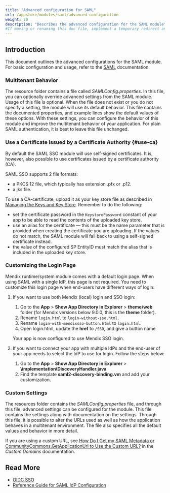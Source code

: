 ```yaml
---
title: "Advanced configuration for SAML"
url: /appstore/modules/saml/advanced-configuration
weight: 20
description: "Describes the advanced configuration for the SAML module"
#If moving or renaming this doc file, implement a temporary redirect and let the respective team know they should update the URL in the product. See Mapping to Products for more details.
---
```


## Introduction

This document outlines the advanced configurations for the SAML module. For basic configuration and usage, refer to the [SAML](/appstore/modules/saml/) documentation.

### Multitenant Behavior

The resource folder contains a file called *SAMLConfig.properties*. In this file, you can optionally override advanced settings from the SAML module. Usage of this file is optional. When the file does not exist or you do not specify a setting, the module will use its default behavior.
This file contains the documented properties, and example lines show the default values of these options.
With these settings, you can configure the behavior of this module and improve the multitenant behavior of your application. For plain SAML authentication, it is best to leave this file unchanged.

### Use a Certificate Issued by a Certificate Authority {#use-ca}

By default the SAML SSO module will use self-signed certificates. It is, however, also possible to use certificates issued by a certificate authority (CA).

SAML SSO supports 2 file formats:

* a PKCS 12 file, which typically has extension .pfx or .p12.
* a jks file.

To use a CA-certificate, upload it as your key store file as described in [Managing the Keys and Key Store](/appstore/modules/saml/idp-attributes/#keystore).
Remember to do the following:

* set the certificate password in the `KeystorePassword` constant of your app to be able to read the contents of the uploaded key store.
* use an alias for the certificate — this must be the name parameter that is provided when creating the certificate you are uploading. If the values do not match, the SAML module will fall back to using a self-signed certificate instead.
* the value of the configured SP EntityID must match the alias that is included in the uploaded key store.

### Customizing the Login Page

Mendix runtime/system module comes with a default login page. When using SAML with a single IdP, this page is not required.
You need to customize this login page when end-users have different ways of login:

1. If you want to use both Mendix (local) login and SSO login:

    1. Go to the **App** > **Show App Directory in Explorer** > **theme/web** folder (for Mendix versions below 9.0.0, this is the **theme** folder).
    2. Rename `login.html` to `login-without-sso.html`.
    3. Rename `login-with-mendixsso-button.html` to `login.html`.
    4. Open login.html, update the **href** to `/SSO`, and give a button name

    Your app is now configured to use Mendix SSO login.
2. If you want to connect your app with multiple IdPs and the end-user of your app needs to select the IdP to use for login.
    Follow the steps below:

    1. Go to the **App** > **Show App Directory in Explorer** > **\implementation\DiscoveryHandler.java**
    2. Find the template **saml2-discovery-binding.vm** and add your customization.

### Custom Settings

The resources folder contains the *SAMLConfig.properties* file, and through this file, advanced settings can be configured for the module. This file contains the settings along with documentation on the settings. Through this file, it is possible to alter the URLs used as well as how the application behaves in a multitenant environment. The file also specifies all the default values and behavior in more detail.

If you are using a custom URL, see [How Do I Get my SAML Metadata or CommunityCommons.GetApplicationUrl to Use the Custom URL?](/developerportal/deploy/custom-domains/#use-custom-url) in the *Custom Domains* documentation.

## Read More

* [OIDC SSO](/appstore/modules/oidc/)
* [Reference Guide for SAML IdP Configuration](/appstore/modules/saml/idp-attributes/)
